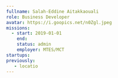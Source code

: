 ```yaml
---
fullname: Salah-Eddine Aitakkaouali
role: Business Developer
avatar: https://i.goopics.net/n0Zgl.jpeg
missions:
  - start: 2019-01-01
    end:
    status: admin
    employer: MTES/MCT
startups:
previously:
   - locatio
---
```

